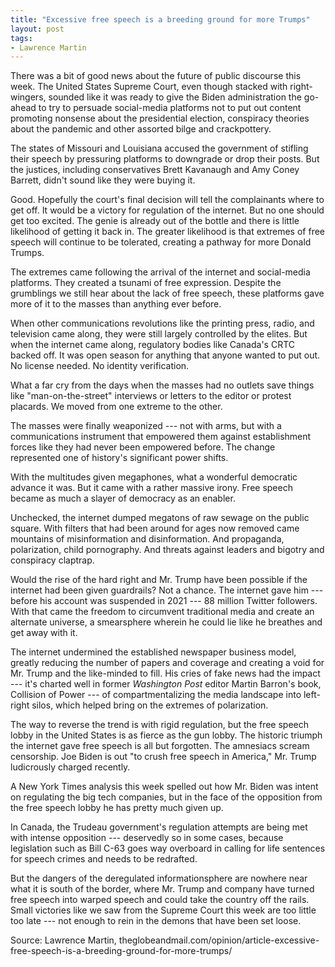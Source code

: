 ```yaml
---
title: "Excessive free speech is a breeding ground for more Trumps"
layout: post
tags:
- Lawrence Martin
---
```


There was a bit of good news about the future of public discourse this week. The United States Supreme Court, even though stacked with right-wingers, sounded like it was ready to give the Biden administration the go-ahead to try to persuade social-media platforms not to put out content promoting nonsense about the presidential election, conspiracy theories about the pandemic and other assorted bilge and crackpottery.

The states of Missouri and Louisiana accused the government of stifling their speech by pressuring platforms to downgrade or drop their posts. But the justices, including conservatives Brett Kavanaugh and Amy Coney Barrett, didn't sound like they were buying it.

Good. Hopefully the court's final decision will tell the complainants where to get off. It would be a victory for regulation of the internet. But no one should get too excited. The genie is already out of the bottle and there is little likelihood of getting it back in. The greater likelihood is that extremes of free speech will continue to be tolerated, creating a pathway for more Donald Trumps.

The extremes came following the arrival of the internet and social-media platforms. They created a tsunami of free expression. Despite the grumblings we still hear about the lack of free speech, these platforms gave more of it to the masses than anything ever before.

When other communications revolutions like the printing press, radio, and television came along, they were still largely controlled by the elites. But when the internet came along, regulatory bodies like Canada's CRTC backed off. It was open season for anything that anyone wanted to put out. No license needed. No identity verification.

What a far cry from the days when the masses had no outlets save things like "man-on-the-street" interviews or letters to the editor or protest placards. We moved from one extreme to the other.

The masses were finally weaponized --- not with arms, but with a communications instrument that empowered them against establishment forces like they had never been empowered before. The change represented one of history's significant power shifts.

With the multitudes given megaphones, what a wonderful democratic advance it was. But it came with a rather massive irony. Free speech became as much a slayer of democracy as an enabler.

Unchecked, the internet dumped megatons of raw sewage on the public square. With filters that had been around for ages now removed came mountains of misinformation and disinformation. And propaganda, polarization, child pornography. And threats against leaders and bigotry and conspiracy claptrap.

Would the rise of the hard right and Mr. Trump have been possible if the internet had been given guardrails? Not a chance. The internet gave him --- before his account was suspended in 2021 --- 88 million Twitter followers. With that came the freedom to circumvent traditional media and create an alternate universe, a smearsphere wherein he could lie like he breathes and get away with it.

The internet undermined the established newspaper business model, greatly reducing the number of papers and coverage and creating a void for Mr. Trump and the like-minded to fill. His cries of fake news had the impact --- it's charted well in former *Washington Post* editor Martin Barron's book, Collision of Power --- of compartmentalizing the media landscape into left-right silos, which helped bring on the extremes of polarization.

The way to reverse the trend is with rigid regulation, but the free speech lobby in the United States is as fierce as the gun lobby. The historic triumph the internet gave free speech is all but forgotten. The amnesiacs scream censorship. Joe Biden is out "to crush free speech in America," Mr. Trump ludicrously charged recently.

A New York Times analysis this week spelled out how Mr. Biden was intent on regulating the big tech companies, but in the face of the opposition from the free speech lobby he has pretty much given up.

In Canada, the Trudeau government's regulation attempts are being met with intense opposition --- deservedly so in some cases, because legislation such as Bill C-63 goes way overboard in calling for life sentences for speech crimes and needs to be redrafted.

But the dangers of the deregulated informationsphere are nowhere near what it is south of the border, where Mr. Trump and company have turned free speech into warped speech and could take the country off the rails. Small victories like we saw from the Supreme Court this week are too little too late --- not enough to rein in the demons that have been set loose.

Source: Lawrence Martin, theglobeandmail.com/opinion/article-excessive-free-speech-is-a-breeding-ground-for-more-trumps/
